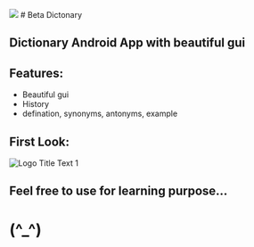 
![](https://github.com/Helium-He/MyDictonary/blob/master/raw/i.png) # Beta Dictonary

## Dictionary Android App with beautiful gui



## Features: ##
* Beautiful gui
* History
* defination, synonyms, antonyms, example



## First Look: ##

![](https://github.com/Helium-He/MyDictonary/blob/master/raw/screenshots.png "Logo Title Text 1")


## Feel free to use for learning purpose... 
#     (^_^)






